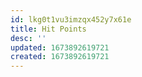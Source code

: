 ```yaml
---
id: lkg0t1vu3imzqx452y7x61e
title: Hit Points
desc: ''
updated: 1673892619721
created: 1673892619721
---
```

